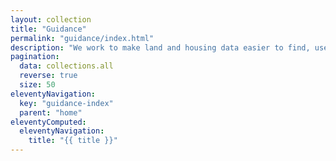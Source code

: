 ```yaml
---
layout: collection
title: "Guidance"
permalink: "guidance/index.html"
description: "We work to make land and housing data easier to find, use and trust. This will lead to better decisions and fewer uncertainties and delays in the housing system, and more new digital services for property and planning."
pagination:
  data: collections.all
  reverse: true
  size: 50
eleventyNavigation:
  key: "guidance-index"
  parent: "home"
eleventyComputed:
  eleventyNavigation:
    title: "{{ title }}"
---
```

